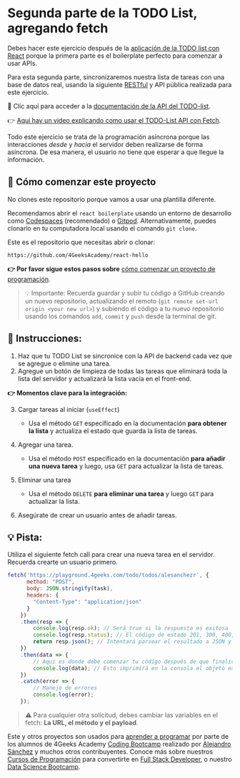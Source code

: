 <!-- hide -->
# Segunda parte de la TODO List, agregando fetch
<!-- endhide -->

Debes hacer este ejercicio después de la [aplicación de la TODO list con React](https://4geeks.com/es/interactive-coding-tutorial/todo-list-es) porque la primera parte es el boilerplate perfecto para comenzar a usar APIs.

Para esta segunda parte, sincronizaremos nuestra lista de tareas con una base de datos real, usando la siguiente [RESTful](https://4geeks.com/es/lesson/understanding-rest-apis-es) y API pública realizada para este ejercicio.

🔗 Clic aquí para acceder a la [documentación de la API del TODO-list](https://playground.4geeks.com/todo/docs).

👉 [Aqui hay un video explicando como usar el TODO-List API con Fetch](https://www.youtube.com/watch?v=s6_-c0LFDRo).

Todo este ejercicio se trata de la programación asíncrona porque las interacciones *desde* y *hacia* el servidor deben realizarse de forma asíncrona. De esa manera, el usuario no tiene que esperar a que llegue la información.

<onlyfor saas="false" withBanner="false">
      
## 🌱 Cómo comenzar este proyecto

No clones este repositorio porque vamos a usar una plantilla diferente.

Recomendamos abrir el `react boilerplate` usando un entorno de desarrollo como [Codespaces](https://4geeks.com/es/lesson/tutorial-de-github-codespaces) (recomendado) o [Gitpod](https://4geeks.com/es/lesson/como-utilizar-gitpod). Alternativamente, puedes clonarlo en tu computadora local usando el comando `git clone`.

Este es el repositorio que necesitas abrir o clonar:

```text
https://github.com/4GeeksAcademy/react-hello
```

**👉 Por favor sigue estos pasos sobre** [cómo comenzar un proyecto de programación](https://4geeks.com/es/lesson/como-comenzar-un-proyecto-de-codificacion).

> 💡 Importante: Recuerda guardar y subir tu código a GitHub creando un nuevo repositorio, actualizando el remoto (`git remote set-url origin <your new url>`) y subiendo el código a tu nuevo repositorio usando los comandos `add`, `commit` y `push` desde la terminal de git.

</onlyfor>

## 📝 Instrucciones:

1. Haz que tu TODO List se sincronice con la API de backend cada vez que se agregue o elimine una tarea.
2. Agregue un botón de limpieza de todas las tareas que eliminará toda la lista del servidor y actualizará la lista vacía en el front-end.

**👉 Momentos clave para la integración:**
 
3. Cargar tareas al iniciar (`useEffect`)
   - Usa el método `GET` especificado en la documentación **para obtener la lista** y actualiza el estado que guarda la lista de tareas.

4. Agregar una tarea.
   - Usa el método `POST` especificado en la documentación **para añadir una nueva tarea** y luego, usa `GET` para actualizar la lista de tareas.

5. Eliminar una tarea
   - Usa el método `DELETE` **para eliminar una tarea** y luego `GET` para actualizar la lista.

6. Asegúrate de crear un usuario antes de añadir tareas.

## 💡 Pista:

Utiliza el siguiente fetch call para crear una nueva tarea en el servidor. Recuerda crearte un usuario primero. 

```js
fetch('https://playground.4geeks.com/todo/todos/alesanchezr', {
      method: "POST",
      body: JSON.stringify(task),
      headers: {
        "Content-Type": "application/json"
      }
    })
    .then(resp => {
        console.log(resp.ok); // Será true si la respuesta es exitosa
        console.log(resp.status); // El código de estado 201, 300, 400, etc.
        return resp.json(); // Intentará parsear el resultado a JSON y retornará una promesa donde puedes usar .then para seguir con la lógica
    })
    .then(data => {
        // Aquí es donde debe comenzar tu código después de que finalice la búsqueda
        console.log(data); // Esto imprimirá en la consola el objeto exacto recibido del servidor
    })
    .catch(error => {
        // Manejo de errores
        console.log(error);
    });
```

> ⚠️ Para cualquier otra solicitud, debes cambiar las variables en el fetch: **La URL, el método y el payload**.

Este y otros proyectos son usados para [aprender a programar](https://4geeksacademy.com/es/aprender-a-programar/aprender-a-programar-desde-cero) por parte de los alumnos de 4Geeks Academy [Coding Bootcamp](https://4geeksacademy.com/us/coding-bootcamp) realizado por [Alejandro Sánchez](https://twitter.com/alesanchezr) y muchos otros contribuyentes. Conoce más sobre nuestros [Cursos de Programación](https://4geeksacademy.com/es/curso-de-programacion-desde-cero?lang=es) para convertirte en [Full Stack Developer](https://4geeksacademy.com/es/coding-bootcamps/desarrollador-full-stack/?lang=es), o nuestro [Data Science Bootcamp](https://4geeksacademy.com/es/coding-bootcamps/curso-datascience-machine-learning).
